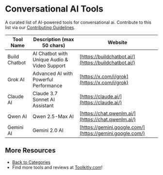 # Conversational AI Tools

A curated list of AI-powered tools for conversational ai. Contribute to this list via our [Contributing Guidelines](../CONTRIBUTING.md).

| Tool Name | Description (max 50 chars) | Website |
|-----------|----------------------------|---------|
| Build Chatbot | AI Chatbot with Unique Audio & Video Support | [https://buildchatbot.ai/](https://buildchatbot.ai/) |
| Grok AI | Advanced AI with Powerful Performance | [https://x.com/i/grok](https://x.com/i/grok) |
| Claude AI | Claude 3.7 Sonnet AI Assistant | [https://claude.ai/](https://claude.ai/) |
| Qwen AI | Qwen 2.5-Max AI | [https://chat.qwenlm.ai/](https://chat.qwenlm.ai/) |
| Gemini AI | Gemini 2.0 AI | [https://gemini.google.com/](https://gemini.google.com/) |

## More Resources
- [Back to Categories](https://github.com/ToolkitlyAI/awesome-ai-tools/blob/master/README.md)
- Find more tools and reviews at [Toolkitly.com](https://toolkitly.com)!
